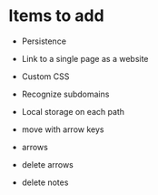 # Items to add

* Persistence
* Link to a single page as a website
* Custom CSS
* Recognize subdomains
* Local storage on each path

* move with arrow keys
* arrows
* delete arrows
* delete notes
